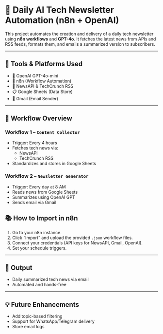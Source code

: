 # 📰 Daily AI Tech Newsletter Automation (n8n + OpenAI)

This project automates the creation and delivery of a daily tech newsletter using **n8n workflows** and **GPT-4o**. It fetches the latest news from APIs and RSS feeds, formats them, and emails a summarized version to subscribers.

---

## 🔧 Tools & Platforms Used

- 🧠 OpenAI GPT-4o-mini
- 🔁 n8n (Workflow Automation)
- 📡 NewsAPI & TechCrunch RSS
- 📋 Google Sheets (Data Store)
- 📧 Gmail (Email Sender)

---

## 🔗 Workflow Overview

### Workflow 1 – `Content Collector`
- Trigger: Every 4 hours
- Fetches tech news via:
  - NewsAPI
  - TechCrunch RSS
- Standardizes and stores in Google Sheets

### Workflow 2 – `Newsletter Generator`
- Trigger: Every day at 8 AM
- Reads news from Google Sheets
- Summarizes using OpenAI GPT
- Sends email via Gmail

## 📚 How to Import in n8n

1. Go to your n8n instance.
2. Click “Import” and upload the provided `.json` workflow files.
3. Connect your credentials (API keys for NewsAPI, Gmail, OpenAI).
4. Set your schedule triggers.

---

## 📌 Output

- Daily summarized tech news via email
- Automated and hands-free

---

## 💡 Future Enhancements

- Add topic-based filtering
- Support for WhatsApp/Telegram delivery
- Store email logs

